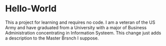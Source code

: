 # Hello-World
This a project for learning and requires no code.
I am a veteran of the US Army and have graduated from a University with a major of Business Administration concentrating in Information Systeem. This change just adds a description to the Master Brsnch I suppose.
